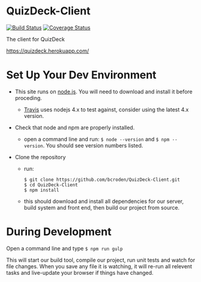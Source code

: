 # QuizDeck-Client

[![Build Status](https://travis-ci.org/bcroden/QuizDeck-Client.svg?branch=master)](https://travis-ci.org/bcroden/QuizDeck-Client)
[![Coverage Status](https://coveralls.io/repos/github/bcroden/QuizDeck-Client/badge.svg?branch=master)](https://coveralls.io/github/bcroden/QuizDeck-Client)

The client for QuizDeck

https://quizdeck.herokuapp.com/

# Set Up Your Dev Environment

- This site runs on [node.js](https://nodejs.org). You will need to download and install it before proceding.
  - [Travis](https://travis-ci.org/bcroden/QuizDeck-Client) uses nodejs 4.x to test against, consider using the latest 4.x version.

- Check that node and npm are properly installed.
  - open a command line and run: `$ node --version` and `$ npm --version`. You should see version numbers listed.

- Clone the repository
  - run:

    ```
    $ git clone https://github.com/bcroden/QuizDeck-Client.git
    $ cd QuizDeck-Client
    $ npm install
    ```
  
  - this should download and install all dependencies for our server, build system and front end, then build our project from source.

# During Development

Open a command line and type `$ npm run gulp`

This will start our build tool, compile our project, run unit tests and watch for file changes. When you save any file it is watching, it will re-run all relevent tasks and live-update your browser if things have changed.
